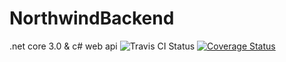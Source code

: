 # NorthwindBackend
 .net core 3.0 & c# web api
<img src='https://travis-ci.com/cumartesiolsun/NorthwindBackend.svg?branch=master' alt='Travis CI Status' />
<a href='https://coveralls.io/github/cumartesiolsun/NorthwindBackend?branch=master'><img src='https://coveralls.io/repos/github/cumartesiolsun/NorthwindBackend/badge.svg?branch=master' alt='Coverage Status' /></a>


